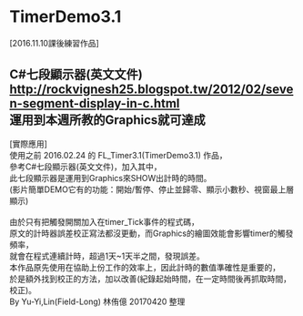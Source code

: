 # TimerDemo3.1
[2016.11.10課後練習作品]

C#七段顯示器(英文文件)<br/>
http://rockvignesh25.blogspot.tw/2012/02/seven-segment-display-in-c.html<br/>
運用到本週所教的Graphics就可達成<br/>
------
[實際應用]<br/>
使用之前 2016.02.24 的 FL_Timer3.1(TimerDemo3.1) 作品，<br/>
參考C#七段顯示器(英文文件)，加入其中，<br/>
此七段顯示器是運用到Graphics來SHOW出計時的時間。<br/>
(影片簡單DEMO它有的功能：開始/暫停、停止並歸零、顯示小數秒、視窗最上層顯示)<br/>
<br/>
由於只有把觸發開關加入在timer_Tick事件的程式碼，<br/>
原文的計時器誤差校正寫法都沒更動，而Graphics的繪圖效能會影響timer的觸發頻率，<br/>
就會在程式連續計時，超過1天~1天半之間，發現誤差。<br/>
本作品原先使用在協助上份工作的效率上，因此計時的數值準確性是重要的，<br/>
於是額外找到校正的方法，加以改善(紀錄起始時間，在一定時間後再抓取時間，校正)。<br/>
By Yu-Yi,Lin(Field-Long) 林侑億 20170420 整理<br/>
